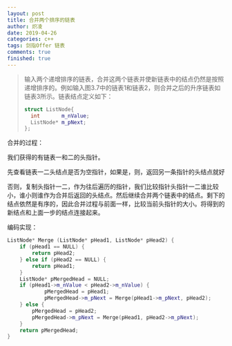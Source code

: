 ```yaml
---
layout: post
title: 合并两个排序的链表
author: 炽凌
date: 2019-04-26
categories: c++
tags: 剑指Offer 链表
comments: true
finished: true
---
```

> 输入两个递增排序的链表，合并这两个链表并使新链表中的结点仍然是按照递增排序的。例如输入图3.7中的链表1和链表2，则合并之后的升序链表如链表3所示。链表结点定义如下：
>
> ```cpp
> struct ListNode{    
> 	int       m_nValue;    
> 	ListNode* m_pNext;
> };
> ```

合并的过程：

我们获得的有链表一和二的头指针。

先查看链表一二头结点是否为空指针，如果是，则，返回另一条指针的头结点就好

否则，复制头指针一二，作为往后遍历的指针，我们比较指针头指针一二谁比较小，谁小则谁作为合并后返回的头结点。然后继续合并两个链表中的结点。剩下的结点依然是有序的，因此合并过程与前面一样，比较当前头指针的大小。将得到的新结点和上面一步的结点连接起来。

编码实现：

```cpp
ListNode* Merge (ListNode* pHead1, ListNode* pHead2) {
    if (pHead1 == NULL) {
        return pHead2;
    } else if (pHead2 == NULL) {
        return pHead1;
    }
    ListNode* pMergedHead = NULL;
    if (pHead1->m_nValue < pHead2->m_nValue) {
            pMergedHead = pHead1;
        	pMergedHead->m_pNext = Merge(pHead1->m_pNext, pHead2);
    } else {
        pMergedHead = pHead2;
        pMergedHead->m_pNext = Merge(pHead1, pHead2->m_pNext);
    }
    return pMergedHead;
}
```


